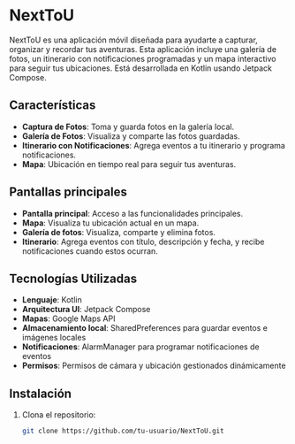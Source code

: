 # NextToU

NextToU es una aplicación móvil diseñada para ayudarte a capturar, organizar y recordar tus aventuras. Esta aplicación incluye una galería de fotos, un itinerario con notificaciones programadas y un mapa interactivo para seguir tus ubicaciones. Está desarrollada en Kotlin usando Jetpack Compose.

## Características

- **Captura de Fotos**: Toma y guarda fotos en la galería local.
- **Galería de Fotos**: Visualiza y comparte las fotos guardadas.
- **Itinerario con Notificaciones**: Agrega eventos a tu itinerario y programa notificaciones.
- **Mapa**: Ubicación en tiempo real para seguir tus aventuras.

## Pantallas principales

- **Pantalla principal**: Acceso a las funcionalidades principales.
- **Mapa**: Visualiza tu ubicación actual en un mapa.
- **Galería de fotos**: Visualiza, comparte y elimina fotos.
- **Itinerario**: Agrega eventos con título, descripción y fecha, y recibe notificaciones cuando estos ocurran.

## Tecnologías Utilizadas

- **Lenguaje**: Kotlin
- **Arquitectura UI**: Jetpack Compose
- **Mapas**: Google Maps API
- **Almacenamiento local**: SharedPreferences para guardar eventos e imágenes locales
- **Notificaciones**: AlarmManager para programar notificaciones de eventos
- **Permisos**: Permisos de cámara y ubicación gestionados dinámicamente

## Instalación

1. Clona el repositorio:

   ```bash
   git clone https://github.com/tu-usuario/NextToU.git
